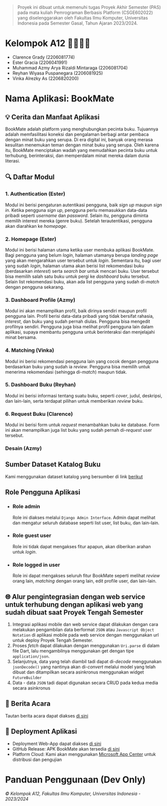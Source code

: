 > Proyek ini dibuat untuk memenuhi tugas Proyek Akhir Semester (PAS)
> pada mata kuliah Pemrograman Berbasis Platform (CSGE602022) yang
> diselenggarakan oleh Fakultas Ilmu Komputer, Universitas Indonesia
> pada Semester Gasal, Tahun Ajaran 2023/2024.

# Kelompok A12 👨‍💻👩‍💻
- Clarence Grady (2206081774)
- Ester Gracia  (2206041991)
- Muhammad Azmy Arya Rizaldi Mintaraga (2206081704)
- Reyhan Wiyasa Puspanegara (2206081925)
- Vinka Alrezky As (2206820200)


# Nama Aplikasi: BookMate

## 💡 Cerita dan Manfaat Aplikasi
 BookMate adalah platform yang menghubungkan pecinta buku. Tujuannya adalah memfasilitasi koneksi dan pengalaman berbagi antar pembaca dengan minat buku yang serupa. Di era digital ini, banyak orang merasa kesulitan menemukan teman dengan minat buku yang serupa. Oleh karena itu, BookMate menciptakan wadah yang memudahkan pecinta buku untuk terhubung, berinteraksi, dan memperdalam minat mereka dalam dunia literasi.

## 🔍 Daftar Modul
### 1. Authentication (Ester)
Modul ini berisi pengaturan autentikasi pengguna, baik _sign up_ maupun _sign in_. Ketika pengguna _sign up_, pengguna perlu memasukkan data-data pribadi seperti _username_ dan _password_. Selain itu, pengguna diminta memilih interest mereka (genre buku). Setelah terautentikasi, pengguna akan diarahkan ke _homepage_.   
### 2. Homepage (Ester)
Modul ini berisi halaman utama ketika user membuka aplikasi BookMate. Bagi pengguna yang belum _login_, halaman utamanya berupa _landing page_ yang akan mengarahkan user tersebut untuk _login_. Sementara itu, bagi user yang sudah _login_, halaman utama akan berisi list rekomendasi buku (berdasarkan _interest_) serta _search bar_ untuk mencari buku. User tersebut bisa memilih salah satu buku untuk pergi ke _dashboard_ buku tersebut. Selain list rekomendasi buku, akan ada list pengguna yang sudah di-_match_ dengan pengguna sekarang. 
### 3. Dashboard Profile (Azmy)
Modul ini akan menampilkan profil, baik dirinya sendiri maupun profil pengguna lain. Profil berisi data-data pribadi yang tidak bersifat rahasia, _interest_, dan buku yang sudah pernah diulas. Pengguna bisa mengedit profilnya sendiri. Pengguna juga bisa melihat profil pengguna lain dalam aplikasi, supaya membantu pengguna untuk berinteraksi dan menjelajahi minat bersama. 
### 4. Matching (Vinka)
Modul ini berisi rekomendasi pengguna lain yang cocok dengan pengguna berdasarkan  buku yang sudah ia _review_. Pengguna bisa memilih untuk menerima rekomendasi (sehingga di-_match_) maupun tidak. 
### 5. Dashboard Buku (Reyhan)
Modul ini berisi informasi tentang suatu buku, seperti _cover_, judul, deskripsi, dan lain-lain, serta terdapat pilihan untuk memberikan _review_ buku. 
### 6. Request Buku (Clarence)
Modul ini berisi form untuk _request_ menambahkan buku ke database. Form ini akan menampilkan juga list buku yang sudah pernah di-_request_ user tersebut. 
### Desain (Azmy)

## Sumber Dataset Katalog Buku
Kami menggunakan dataset katalog yang bersumber di link [berikut](https://drive.google.com/file/d/17jiAwHx_68zUrolbTl75IoLRFK_JLYrx/view)

##  Role Pengguna Aplikasi
- ### Role admin
    Role ini diakses melalui `Django Admin Interface`. Admin dapat melihat dan mengatur seluruh database seperti list user, list buku, dan lain-lain. 
- ### Role guest user
    Role ini tidak dapat mengakses fitur apapun, akan diberikan arahan untuk _login_. 
- ### Role logged in user
    Role ini dapat mengakses seluruh fitur BookMate seperti melihat _review_ orang lain, _matching_ dengan orang lain, edit profile user, dan lain-lain. 

## 🌐 Alur pengintegrasian dengan web service untuk terhubung dengan aplikasi web yang sudah dibuat saat Proyek Tengah Semester
1. Integrasi aplikasi mobile dan web service dapat dilakukan dengan cara melakukan pengambilan data berformat `JSON` atau `Javascript Object Notation` di aplikasi mobile pada web service dengan menggunakan url untuk deploy Proyek Tengah Semester.
2. Proses _fetch_ dapat dilakukan dengan menggunakan `Uri.parse` di dalam file Dart, lalu mengambilnya menggunakan get dengan tipe `application/json`. 
3. Selanjutnya, data yang telah diambil tadi dapat di-_decode_ menggunakan `jsonDecode()` yang nantinya akan di-_convert_ melalui model yang telah dibuat dan ditampilkan secara asinkronus menggunakan widget `FutureBuilder`
4. Data - data `JSON` tadi dapat digunakan secara CRUD pada kedua media secara asinkronus

## 📃 Berita Acara
Tautan berita acara dapat diakses [di sini](https://1drv.ms/x/s!AjrL352WxT7K00bPGNhQ-V5CHek-?e=NiacUk) 

## 🚀 Deployment Aplikasi
- Deployment Web-App dapat diakses [di sini](https://bookmate-a12-tk.pbp.cs.ui.ac.id/)
- GitHub Release: APK BookMate akan tersedia [di sini]()
- Platform Cloud: Kami akan menggunakan [Microsoft App Center]() untuk distribusi dan pengujian


# Panduan Penggunaan (Dev Only)


*© Kelompok A12, Fakultas Ilmu Komputer, Universitas Indonesia - 2023/2024*
